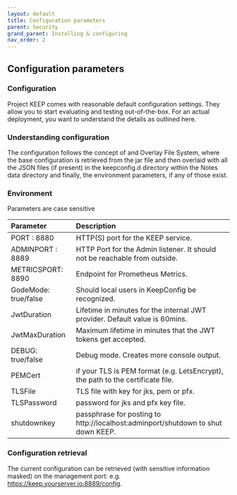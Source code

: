 ```yaml
---
layout: default
title: Configuration parameters
parent: Security
grand_parent: Installing & configuring
nav_order: 2
---
```


## Configuration parameters

### Configuration

Project KEEP comes with reasonable default configuration settings. They allow you to start evaluating and testing out-of-the-box. For an actual deployment, you want to understand the details as outlined here.

### Understanding configuration

The configuration follows the concept of and Overlay File System, where the base configuration is retrieved from the jar file and then overlaid with all the JSON files (if present) in the keepconfig.d directory within the Notes data directory and finally, the environment parameters, if any of those exist.

### Environment

Parameters are case sensitive

| Parameter            | Description                                                                      |
| :------------------- | :------------------------------------------------------------------------------- |
| PORT : 8880          | HTTP(S) port for the KEEP service.                                               |
| ADMINPORT : 8889     | HTTP Port for the Admin listener. It should not be reachable from outside.       |
| METRICSPORT: 8890    | Endpoint for Prometheus Metrics.                                                 |
| GodeMode: true/false | Should local users in KeepConfig be recognized.                                  |
| JwtDuration          | Lifetime in minutes for the internal JWT provider. Default value is 60mins.      |
| JwtMaxDuration       | Maximum lifetime in minutes that the JWT tokens get accepted.                    |
| DEBUG: true/false    | Debug mode. Creates more console output.                                         |
| PEMCert              | if your TLS is PEM format (e.g. LetsEncrypt), the path to the certificate file.  |
| TLSFile              | TLS file with key for jks, pem or pfx.                                           |
| TLSPassword          | password for jks and pfx key file.                                               |
| shutdownkey          | passphrase for posting to http://localhost:adminport/shutdown to shut down KEEP. |

### Configuration retrieval

The current configuration can be retrieved (with sensitive information masked) on the management port:
e.g. https://keep.yourserver.io:8889/config.
